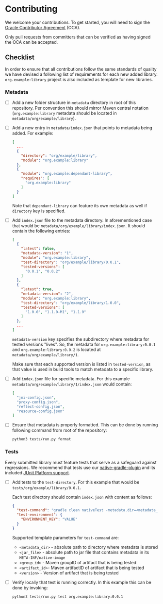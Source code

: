 # Contributing
We welcome your contributions. To get started, you will need to sign the [Oracle Contributor Agreement](https://oca.opensource.oracle.com) (OCA).

Only pull requests from committers that can be verified as having signed the OCA can be accepted.

## Checklist
In order to ensure that all contributions follow the same standards of quality we have devised a following list of requirements for each new added library.
`org.example:library` project is also included as template for new libraries.

### Metadata
* [ ] Add a new folder structure in `metadata` directory in root of this repository.
Per convention this should mirror Maven central notation (`org.example:library` metadata should be located in `metadata/org/example/library`).
* [ ] Add a new entry in `metadata/index.json` that points to metadata being added. For example:
    ```json
    [
      ...
      {
        "directory": "org/example/library",
        "module": "org.example:library"
      },
      {
        "module": "org.example:dependant-library",
        "requires": [
          "org.example:library"
        ]
      }
    ]
    ```
    Note that `dependant-library` can feature its own metadata as well if `directory` key is specified.
* [ ] Add `index.json` file to the metadata directory. In aforementioned case that would be `metadata/org/example/library/index.json`.
It should contain the following entries:
    ```json
    [
      {
        "latest": false,
        "metadata-version": "1",
        "module": "org.example:library",
        "test-directory": "org/example/library/0.0.1",
        "tested-versions": [
          "0.0.1", "0.0.2"
        ]
      },
      {
        "latest": true,
        "metadata-version": "2",
        "module": "org.example:library",
        "test-directory": "org/example/library/1.0.0",
        "tested-versions": [
          "1.0.0", "1.1.0-M1", "1.1.0"
        ]
      },
      ...
    ]
    ```
    `metadata-version` key specifies the subdirectory where metadata for tested versions "lives".
    So, the metadata for `org.example:library:0.0.1` and `org.example:library:0.0.2` is located at `metadata/org/example/library/1`.

   Make sure that each supported version is listed in `tested-version`, as that value is used in build tools to match metadata to a specific library.
* [ ] Add `index.json` file for specific metadata. For this example `metadata/org/example/library/1/index.json` would contain:
  ```json
  [
    "jni-config.json",
    "proxy-config.json",
    "reflect-config.json",
    "resource-config.json"
  ]
  ```
* [ ] Ensure that metadata is properly formatted. This can be done by running following command from root of the repository:
  ```bash
  python3 tests/run.py format
  ```

### Tests
Every submitted library must feature tests that serve as a safeguard against regressions.
We recommend that tests use our [native-gradle-plugin](https://graalvm.github.io/native-build-tools/latest/gradle-plugin.html)
and its included [JUnit Platform support](https://graalvm.github.io/native-build-tools/latest/gradle-plugin.html#testing-support).

* [ ] Add tests to the `test-directory`. For this example that would be `tests/org/example/library/0.0.1`.

  Each test directory should contain `index.json` with content as follows:
  ```json
  {
    "test-command": "gradle clean nativeTest -metadata.dir=<metadata_dir> -Plibrary.version=<version>",
    "test-environment": {
      "ENVIRONMENT_KEY": "VALUE"
    }
  }
  ```
  Supported template parameters for `test-command` are:
  * `<metadata_dir>` - absolute path to directory where metadata is stored
  * `<jar_file>` - absolute path to jar file that contains metadata in its `META-INF/native-image`
  * `<group_id>` - Maven groupID of artifact that is being tested
  * `<artifact_id>`- Maven artifactID of artifact that is being tested
  * `<version>` - Version of artifact that is being tested

* [ ] Verify locally that test is running correctly. In this example this can be done by invoking:
  ```bash
  python3 tests/run.py test org.example:library:0.0.1
  ```

